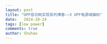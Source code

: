 ```yaml
---
layout: post
title: "UPF低功耗实现系列博客——3 UPF电源域编码"
date:   2024-10-24
tags: [low power]
comments: true
author: Shuhao
---
```


